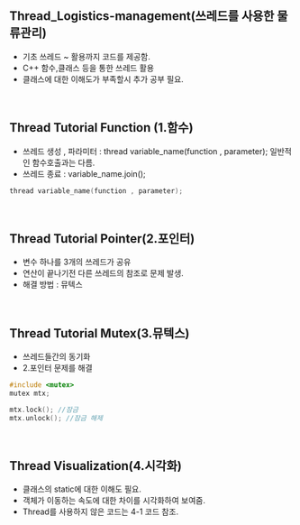 ## Thread_Logistics-management(쓰레드를 사용한 물류관리)
 *  기초 쓰레드 ~ 활용까지 코드를 제공함.
 *  C++ 함수,클래스 등을 통한 쓰레드 활용
 *  클래스에 대한 이해도가 부족할시 추가 공부 필요.
<br>

## Thread Tutorial Function (1.함수)
  * 쓰레드 생성 , 파라미터 : thread variable_name(function , parameter); 일반적인 함수호출과는 다름.
  * 쓰레드 종료 : variable_name.join();
```cpp
thread variable_name(function , parameter);
```
<br>

## Thread Tutorial Pointer(2.포인터)
 * 변수 하나를 3개의 쓰레드가 공유
 * 연산이 끝나기전 다른 쓰레드의 참조로 문제 발생.
 * 해결 방법 : 뮤텍스
<br>

## Thread Tutorial Mutex(3.뮤텍스)
 * 쓰레드들간의 동기화
 * 2.포인터 문제를 해결
```cpp
#include <mutex>
mutex mtx;

mtx.lock(); //잠금
mtx.unlock(); //잠금 해제
```
<br>

## Thread Visualization(4.시각화)
 * 클래스의 static에 대한 이해도 필요.
 * 객체가 이동하는 속도에 대한 차이를 시각화하여 보여줌.
 * Thread를 사용하지 않은 코드는 4-1 코드 참조.

